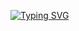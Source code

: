 [![Typing SVG](https://readme-typing-svg.herokuapp.com/?lines=hello!+my+name+is;johannes?color=#ffe6fd)](https://git.io/typing-svg)
